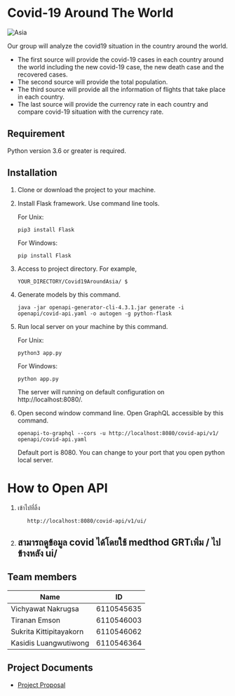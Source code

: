 # Covid-19 Around The World

![Asia](https://icon-library.com/images/asia-icon/asia-icon-4.jpg)

Our group will analyze the covid19 situation in the country around the world. 
- The first source will provide the covid-19 cases in each country around the world including the new covid-19 case, the new death case and the recovered cases. 
- The second source will provide the total population. 
- The third source will provide all the information of flights that take place in each country. 
- The last source will provide the currency rate in each country and compare covid-19 situation with the currency rate.

## Requirement
Python version 3.6 or greater is required.

## Installation
1. Clone or download the project to your machine.
2. Install Flask framework. Use command line tools.

    For Unix:
    ```
    pip3 install Flask
   ```
   
    For Windows:
    ```
    pip install Flask
   ```
3. Access to project directory. For example,
    ```
    YOUR_DIRECTORY/Covid19AroundAsia/ $
   ```
4. Generate models by this command.
    ```
    java -jar openapi-generator-cli-4.3.1.jar generate -i openapi/covid-api.yaml -o autogen -g python-flask
   ```
5. Run local server on your machine by this command.
   
   For Unix:
    ```
   python3 app.py
   ```
   
   For Windows:
   ```
   python app.py
   ```
   The server will running on default configuration on http://localhost:8080/.
6. Open second window command line. Open GraphQL accessible by this command.
    ```
   openapi-to-graphql --cors -u http://localhost:8080/covid-api/v1/ openapi/covid-api.yaml
   ```
   Default port is 8080. You can change to your port that you open python local server.

# How to Open API
1. เข้าไปที่ลิ้ง
   ```
      http://localhost:8080/covid-api/v1/ui/
   ```
2. สามารถดูข้อมูล covid ได้โดยใช้ medthod GRTเพิ่ม / ไปข้างหลัง ui/
   - 

## Team members

| Name | ID |
|-----|-------|
| Vichyawat Nakrugsa | 6110545635 |
| Tiranan Emson | 6110546003 |
| Sukrita Kittipitayakorn | 6110546062 |
| Kasidis Luangwutiwong | 6110546364 |

## Project Documents

* [Project Proposal](https://docs.google.com/document/d/18GtP0rLPiUKCUFxaS5H0ibUgyyp8HK8oZGXdNV5zEKM/edit)